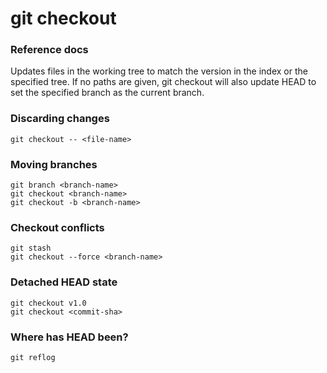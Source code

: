 # git checkout

### Reference docs

Updates files in the working tree to match the version in the index or the specified tree. If no paths are given, git checkout will also update HEAD to set the specified branch as the current branch.

### Discarding changes

```
git checkout -- <file-name>
```

### Moving branches

```
git branch <branch-name>
git checkout <branch-name>
git checkout -b <branch-name>
```

### Checkout conflicts

```
git stash
git checkout --force <branch-name>
```

### Detached HEAD state

```
git checkout v1.0
git checkout <commit-sha>
```

### Where has HEAD been?

```
git reflog
```
